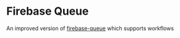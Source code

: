 # Firebase Queue

An improved version of [firebase-queue](https://github.com/firebase/firebase-queue) which supports workflows